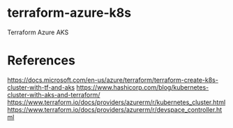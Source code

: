 # terraform-azure-k8s

Terraform Azure AKS

# References

https://docs.microsoft.com/en-us/azure/terraform/terraform-create-k8s-cluster-with-tf-and-aks
https://www.hashicorp.com/blog/kubernetes-cluster-with-aks-and-terraform/
https://www.terraform.io/docs/providers/azurerm/r/kubernetes_cluster.html
https://www.terraform.io/docs/providers/azurerm/r/devspace_controller.html
